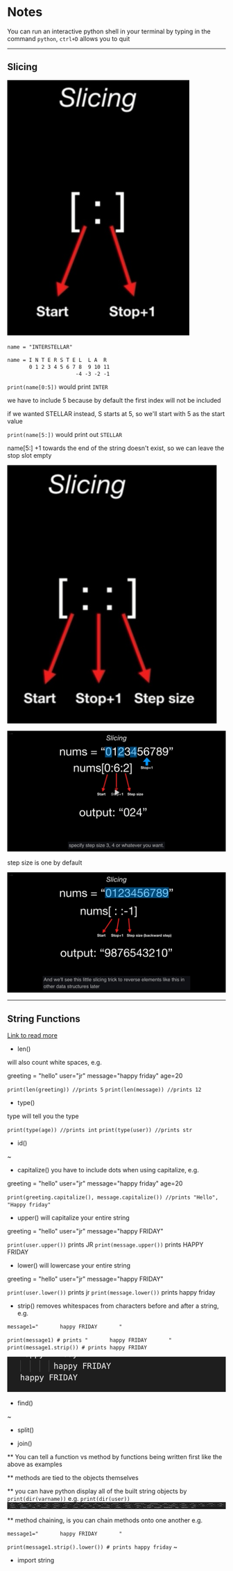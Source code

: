 # Notes

You can run an interactive python shell in your terminal by typing in the command `python`, `ctrl+D` allows you to quit

---

## Slicing

![](assets/slicing.jpg)

`name = "INTERSTELLAR"`

```
name = I N T E R S T E L  L A  R
       0 1 2 3 4 5 6 7 8  9 10 11
                      -4 -3 -2 -1
```
`print(name[0:5])` would print `INTER`

we have to include 5 because by default the first index will not be included

if we wanted STELLAR instead, S starts at 5, so we'll start with 5 as the start value

`print(name[5:])` would print out `STELLAR`

name[5:] 
+1 towards the end of the string doesn't exist, so we can leave the stop slot empty


![](assets/slicing1.jpg)

![](assets/slicing2.jpg)

step size is one by default

![](assets/slicing3.jpg)

---

## String Functions 
[Link to read more]('https://docs.python.org/3/library/functions.html')

- len()

will also count white spaces, e.g.

greeting = "hello"
user="jr"
message="happy friday"
age=20

`print(len(greeting)) //prints 5`
`print(len(message)) //prints 12`

- type()

type will tell you the type

`print(type(age)) //prints int`
`print(type(user)) //prints str`

- id()


~
- capitalize()
you have to include dots when using capitalize, e.g.

greeting = "hello"
user="jr"
message="happy friday"
age=20

`print(greeting.capitalize(), message.capitalize()) //prints "Hello", "Happy friday"`


- upper()
will capitalize your entire string

greeting = "hello"
user="jr"
message="happy FRIDAY"

`print(user.upper())`
prints JR
`print(message.upper())`
prints HAPPY FRIDAY

- lower()
will lowercase your entire string

greeting = "hello"
user="jr"
message="happy FRIDAY"

`print(user.lower())`
prints jr
`print(message.lower())`
prints happy friday


- strip()
removes whitespaces from characters before and after a string, e.g.
```
message1="       happy FRIDAY       "
```

`print(message1) # prints "       happy FRIDAY       "`
`print(message1.strip()) # prints happy FRIDAY`

![](assets/strip.jpg)

- find()


~

- split()


- join()

** You can tell a function vs method by functions being written first like the above as examples

** methods are tied to the objects themselves

** you can have python display all of the built string objects by `print(dir(varname))` e.g. `print(dir(user))`
![](assets/stringfunctions.jpg)

** method chaining, is you can chain methods onto one another e.g.

```
message1="       happy FRIDAY       "
```

`print(message1.strip().lower()) # prints happy friday`
~

- import string